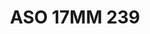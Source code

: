 ---
title: ASO 17MM 239
date: 
draft: false

# descripcion
description : Anillo de plata 925.

materials: Plata 954

color: 

dimensions: 17mm diámetro

code: 05-23-1628

type: "Anillos"

categories: []

price: $8.330,00

price_eftvo: $7.080,00

# Images
# first image will be shown in the product page
images:
  # - image: "images/path_to_image"
  # La ubicacion de las imagenes es imagenes/Anillos/Anillos.Solo Plata/05-23-1628-aso-17mm-239
  - image: "./images/anillos/solo_plata/05-23-1628-aso-17mm-239.jpg"
---